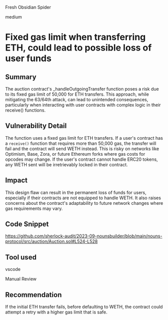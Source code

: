 Fresh Obsidian Spider

medium

# Fixed gas limit when transferring ETH, could lead to possible loss of user funds

## Summary
The auction contract's _handleOutgoingTransfer function poses a risk due to its fixed gas limit of 50,000 for ETH transfers. This approach, while mitigating the 63/64th attack, can lead to unintended consequences, particularly when interacting with user contracts with complex logic in their receive() functions.

## Vulnerability Detail
The function uses a fixed gas limit for ETH transfers. If a user's contract has a `receive()` function that requires more than 50,000 gas, the transfer will fail and the contract will send WETH instead. This is risky on networks like Optimism, Base, Zora, or future Ethereum forks where gas costs for opcodes may change. If the user's contract cannot handle ERC20 tokens, any WETH sent will be irretrievably locked in their contract.

## Impact
This design flaw can result in the permanent loss of funds for users, especially if their contracts are not equipped to handle WETH. It also raises concerns about the contract's adaptability to future network changes where gas requirements may vary.

## Code Snippet
https://github.com/sherlock-audit/2023-09-nounsbuilder/blob/main/nouns-protocol/src/auction/Auction.sol#L524-L528

## Tool used
vscode

Manual Review

## Recommendation
If the initial ETH transfer fails, before defaulting to WETH, the contract could attempt a retry with a higher gas limit that is safe.
